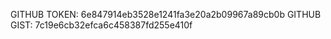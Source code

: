 GITHUB TOKEN: 6e847914eb3528e1241fa3e20a2b09967a89cb0b
GITHUB GIST: 7c19e6cb32efca6c458387fd255e410f